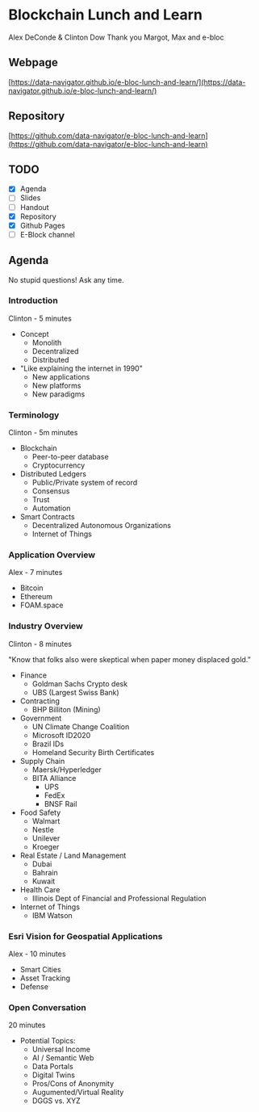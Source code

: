 # Blockchain Lunch and Learn

 Alex DeConde & Clinton Dow
 Thank you Margot, Max and e-bloc

## Webpage

[https://data-navigator.github.io/e-bloc-lunch-and-learn/](https://data-navigator.github.io/e-bloc-lunch-and-learn/)

## Repository

[https://github.com/data-navigator/e-bloc-lunch-and-learn](https://github.com/data-navigator/e-bloc-lunch-and-learn)

## TODO

- [x] Agenda
- [ ] Slides
- [ ] Handout
- [x] Repository
- [x] Github Pages
- [ ] E-Block channel

## Agenda

No stupid questions! Ask any time.

### Introduction

Clinton - 5 minutes

- Concept
  - Monolith
  - Decentralized
  - Distributed
- "Like explaining the internet in 1990"
  - New applications
  - New platforms
  - New paradigms

### Terminology

Clinton - 5m minutes

- Blockchain
  - Peer-to-peer database
  - Cryptocurrency
- Distributed Ledgers
  - Public/Private system of record
  - Consensus
  - Trust
  - Automation
- Smart Contracts
  - Decentralized Autonomous Organizations
  - Internet of Things

### Application Overview

Alex - 7 minutes

- Bitcoin
- Ethereum
- FOAM.space

### Industry Overview

Clinton - 8 minutes

"Know that folks also were skeptical when paper money displaced gold.”

- Finance
  - Goldman Sachs Crypto desk
  - UBS (Largest Swiss Bank)
- Contracting
  - BHP Billiton (Mining)
- Government
  - UN Climate Change Coalition
  - Microsoft ID2020
  - Brazil IDs
  - Homeland Security Birth Certificates
- Supply Chain
  - Maersk/Hyperledger
  - BITA Alliance
    - UPS
    - FedEx
    - BNSF Rail
- Food Safety
  - Walmart
  - Nestle
  - Unilever
  - Kroeger
- Real Estate / Land Management
  - Dubai
  - Bahrain
  - Kuwait
- Health Care
  - Illinois Dept of Financial and Professional Regulation
- Internet of Things
  - IBM Watson

### Esri Vision for Geospatial Applications

Alex - 10 minutes

- Smart Cities
- Asset Tracking
- Defense

### Open Conversation

20 minutes

- Potential Topics:
  - Universal Income
  - AI / Semantic Web
  - Data Portals
  - Digital Twins
  - Pros/Cons of Anonymity
  - Augumented/Virtual Reality
  - DGGS vs. XYZ